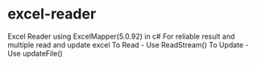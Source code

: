 # excel-reader
Excel Reader using ExcelMapper(5.0.92) in c# 
For reliable result and multiple read and update excel
To Read - Use ReadStream()
To Update - Use updateFile()
